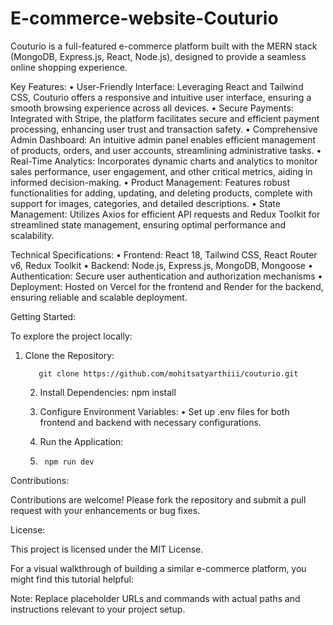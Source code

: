# E-commerce-website-Couturio
Couturio is a full-featured e-commerce platform built with the MERN stack (MongoDB, Express.js, React, Node.js), designed to provide a seamless online shopping experience.

Key Features:
	•	User-Friendly Interface: Leveraging React and Tailwind CSS, Couturio offers a responsive and intuitive user interface, ensuring a smooth browsing experience across all devices.
	•	Secure Payments: Integrated with Stripe, the platform facilitates secure and efficient payment processing, enhancing user trust and transaction safety.
	•	Comprehensive Admin Dashboard: An intuitive admin panel enables efficient management of products, orders, and user accounts, streamlining administrative tasks.
	•	Real-Time Analytics: Incorporates dynamic charts and analytics to monitor sales performance, user engagement, and other critical metrics, aiding in informed decision-making.
	•	Product Management: Features robust functionalities for adding, updating, and deleting products, complete with support for images, categories, and detailed descriptions.
	•	State Management: Utilizes Axios for efficient API requests and Redux Toolkit for streamlined state management, ensuring optimal performance and scalability.

Technical Specifications:
	•	Frontend: React 18, Tailwind CSS, React Router v6, Redux Toolkit
	•	Backend: Node.js, Express.js, MongoDB, Mongoose
	•	Authentication: Secure user authentication and authorization mechanisms
	•	Deployment: Hosted on Vercel for the frontend and Render for the backend, ensuring reliable and scalable deployment.

Getting Started:

To explore the project locally:
	
 1.	Clone the Repository:

           git clone https://github.com/mohitsatyarthiii/couturio.git


	2.	Install Dependencies:
                npm install


	4.	Configure Environment Variables:
	•	Set up .env files for both frontend and backend with necessary configurations.
	5.	Run the Application:
        
	6.      npm run dev



Contributions:

Contributions are welcome! Please fork the repository and submit a pull request with your enhancements or bug fixes.

License:

This project is licensed under the MIT License.

For a visual walkthrough of building a similar e-commerce platform, you might find this tutorial helpful:

Note: Replace placeholder URLs and commands with actual paths and instructions relevant to your project setup.
